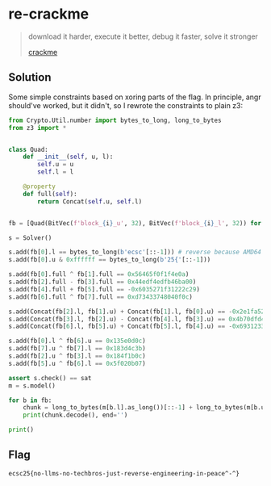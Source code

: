 # re-crackme

> download it harder, execute it better, debug it faster, solve it stronger
>
> [crackme](https://hack.cert.pl/files/crackme-e8ceb7df810541a9c69d697866335c4c2230cca3)

## Solution
Some simple constraints based on xoring parts of the flag. In principle, angr should've worked, but it didn't, so I rewrote the constraints to plain z3:

```py
from Crypto.Util.number import bytes_to_long, long_to_bytes
from z3 import *


class Quad:
    def __init__(self, u, l):
        self.u = u
        self.l = l

    @property
    def full(self):
        return Concat(self.u, self.l)


fb = [Quad(BitVec(f'block_{i}_u', 32), BitVec(f'block_{i}_l', 32)) for i in range(0x40 // 8)]

s = Solver()

s.add(fb[0].l == bytes_to_long(b'ecsc'[::-1])) # reverse because AMD64 is little-endian
s.add(fb[0].u & 0xffffff == bytes_to_long(b'25{'[::-1]))

s.add(fb[0].full ^ fb[1].full == 0x56465f0f1f4e0a)
s.add(fb[2].full - fb[3].full == 0x44edf4edfb46ba00)
s.add(fb[4].full + fb[5].full == -0x6035271f31222c29)
s.add(fb[6].full ^ fb[7].full == 0xd73433748040f0c)

s.add(Concat(fb[2].l, fb[1].u) + Concat(fb[1].l, fb[0].u) == -0x2e1fa52123575761)
s.add(Concat(fb[3].l, fb[2].u) - Concat(fb[4].l, fb[3].u) == 0x4b70dfd44edf4ee)
s.add(Concat(fb[6].l, fb[5].u) + Concat(fb[5].l, fb[4].u) == -0x6931233160352720)

s.add(fb[0].l ^ fb[6].u == 0x135e0d0c)
s.add(fb[7].u ^ fb[7].l == 0x183d4c3b)
s.add(fb[2].u ^ fb[3].l == 0x184f1b0c)
s.add(fb[5].u ^ fb[6].l == 0x5f020b07)

assert s.check() == sat
m = s.model()

for b in fb:
    chunk = long_to_bytes(m[b.l].as_long())[::-1] + long_to_bytes(m[b.u].as_long())[::-1]
    print(chunk.decode(), end='')

print()
```

## Flag
`ecsc25{no-llms-no-techbros-just-reverse-engineering-in-peace^-^}`
